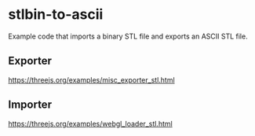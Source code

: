 # stlbin-to-ascii

Example code that imports a binary STL file and exports an ASCII STL file.

## Exporter
https://threejs.org/examples/misc_exporter_stl.html

## Importer
https://threejs.org/examples/webgl_loader_stl.html
